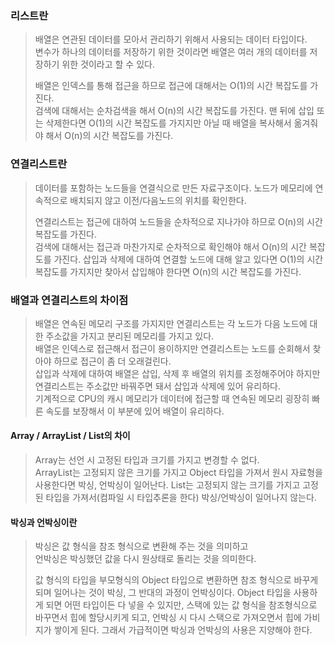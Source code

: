 <h3>리스트란</h3>

> 배열은 연관된 데이터를 모아서 관리하기 위해서 사용되는 데이터 타입이다.   
> 변수가 하나의 데이터를 저장하기 위한 것이라면 배열은 여러 개의 데이터를 저장하기 위한 것이라고 할 수 있다.
>    
> 배열은 인덱스를 통해 접근을 하므로 접근에 대해서는 O(1)의 시간 복잡도를 가진다.   
> 검색에 대해서는 순차검색을 해서 O(n)의 시간 복잡도를 가진다.
> 맨 뒤에 삽입 또는 삭제한다면 O(1)의 시간 복잡도를 가지지만 아닐 때 배열을 복사해서 옮겨줘야 해서 O(n)의 시간 복잡도를 가진다.

<h3>연결리스트란</h3>

> 데이터를 포함하는 노드들을 연결식으로 만든 자료구조이다.
> 노드가 메모리에 연속적으로 배치되지 않고 이전/다음노드의 위치를 확인한다.
>
> 연결리스트는 접근에 대하여 노드들을 순차적으로 지나가야 하므로 O(n)의 시간 복잡도를 가진다.   
> 검색에 대해서는 접근과 마찬가지로 순차적으로 확인해야 해서 O(n)의 시간 복잡도를 가진다.
> 삽입과 삭제에 대하여 연결할 노드에 대해 알고 있다면 O(1)의 시간 복잡도를 가지지만 찾아서 삽입해야 한다면 O(n)의 시간 복잡도를 가진다.   

<h3>배열과 연결리스트의 차이점</h3>

> 배열은 연속된 메모리 구조를 가지지만 연결리스트는 각 노드가 다음 노드에 대한 주소값을 가지고 분리된 메모리를 가지고 있다.   
> 배열은 인덱스로 접근해서 접근이 용이하지만 연결리스트는 노드를 순회해서 찾아야 하므로 접근이 좀 더 오래걸린다.   
> 삽입과 삭제에 대하여 배열은 삽입, 삭제 후 배열의 위치를 조정해주어야 하지만 연결리스트는 주소값만 바꿔주면 돼서 삽입과 삭제에 있어 유리하다.   
> 기계적으로 CPU의 캐시 메모리가 데이터에 접근할 때 연속된 메모리 굉장히 빠른 속도를 보장해서 이 부분에 있어 배열이 유리하다.   


<h4>Array / ArrayList / List의 차이</h4>

> Array는 선언 시 고정된 타입과 크기를 가지고 변경할 수 없다.   
> ArrayList는 고정되지 않은 크기를 가지고 Object 타입을 가져서 원시 자료형을 사용한다면 박싱, 언박싱이 일어난다.
> List는 고정되지 않는 크기를 가지고 고정된 타입을 가져서(컴파일 시 타입추론을 한다) 박싱/언박싱이 일어나지 않는다.

<h4>박싱과 언박싱이란</h4>

> 박싱은 값 형식을 참조 형식으로 변환해 주는 것을 의미하고   
> 언박싱은 박싱했던 값을 다시 원상태로 돌리는 것을 의미한다.   
>
> 값 형식의 타입을 부모형식의 Object 타입으로 변환하면 참조 형식으로 바꾸게 되며 일어나는 것이 박싱, 그 반대의 과정이 언박싱이다.
> Object 타입을 사용하게 되면 어떤 타입이든 다 넣을 수 있지만, 스택에 있는 값 형식을 참조형식으로 바꾸면서 힙에 할당시키게 되고, 언박싱 시 다시 스택으로 가져오면서 힙에 가비지가 쌓이게 된다.
> 그래서 가급적이면 박싱과 언박싱의 사용은 지양해야 한다.  
